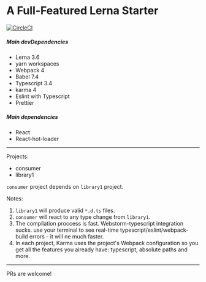 # A Full-Featured Lerna Starter

[![CircleCI](https://circleci.com/gh/stavalfi/lerna-starter/tree/master.svg?style=svg)](https://circleci.com/gh/stavalfi/lerna-starter/tree/master)

##### Main devDependencies

- Lerna 3.6
- yarn workspaces
- Webpack 4
- Babel 7.4
- Typescript 3.4
- karma 4
- Eslint with Typescript
- Prettier

##### Main dependencies

- React
- React-hot-loader

---

Projects:

- consumer
- library1

`consumer` project depends on `library1` project.

Notes:

1. `library1` will produce valid `*.d.ts` files.
2. `consumer` will react to any type change from `library1`.
3. The compilation proccess is fast. Webstorm-typescript integration sucks. use your terminal to see real-time typescript/eslint/webpack-build errors - it will ne much faster.
4. In each project, Karma uses the project's Webpack configuration so you get all the features you already have: typescript, absolute paths and more.

---

PRs are welcome!
